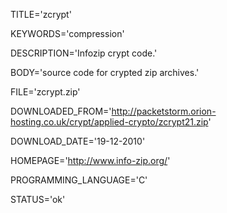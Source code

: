 
TITLE='zcrypt'

KEYWORDS='compression'

DESCRIPTION='Infozip crypt code.'

BODY='source code for crypted zip archives.'

FILE='zcrypt.zip'

DOWNLOADED_FROM='http://packetstorm.orion-hosting.co.uk/crypt/applied-crypto/zcrypt21.zip'

DOWNLOAD_DATE='19-12-2010'

HOMEPAGE='http://www.info-zip.org/'

PROGRAMMING_LANGUAGE='C'

STATUS='ok'
